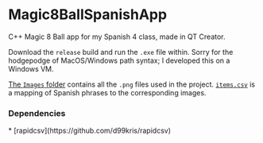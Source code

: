 # Magic8BallSpanishApp
C++ Magic 8 Ball app for my Spanish 4 class, made in QT Creator.

Download the `release` build and run the `.exe` file within. 
Sorry for the hodgepodge of MacOS/Windows path syntax; I developed this on a Windows VM.

[The `Images` folder](https://github.com/2435191/Magic8BallSpanishApp/tree/main/release/Images) contains all the `.png` files used in the project. 
[`items.csv`](https://github.com/2435191/Magic8BallSpanishApp/blob/main/release/items.csv) is a mapping of Spanish phrases to the corresponding images.

<h3>Dependencies</h3>
* [rapidcsv](https://github.com/d99kris/rapidcsv)
